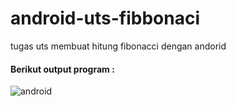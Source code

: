# android-uts-fibbonaci
tugas uts membuat hitung fibonacci dengan andorid

#### Berikut output program :


![android](https://github.com/adam-webdev/android-uts-fibbonaci/assets/75572469/2c4f936e-3a56-40db-9613-5276ed3e803c)
